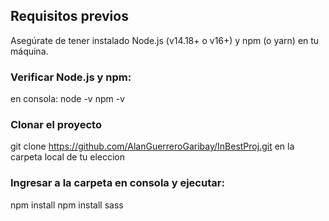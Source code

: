 ## Requisitos previos

Asegúrate de tener instalado Node.js (v14.18+ o v16+) y npm (o yarn) en tu máquina.

### Verificar Node.js y npm:

en consola: 
node -v
npm -v

### Clonar el proyecto
git clone https://github.com/AlanGuerreroGaribay/InBestProj.git en la carpeta local de tu eleccion

### Ingresar a la carpeta en consola y ejecutar:
npm install
npm install sass 